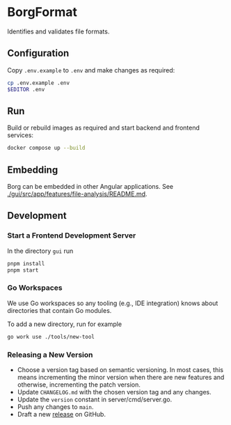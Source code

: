 # BorgFormat

Identifies and validates file formats.

## Configuration

Copy `.env.example` to `.env` and make changes as required:

```sh
cp .env.example .env
$EDITOR .env
```

## Run

Build or rebuild images as required and start backend and frontend services:

```sh
docker compose up --build
```

## Embedding

Borg can be embedded in other Angular applications.
See [./gui/src/app/features/file-analysis/README.md](./gui/src/app/features/file-analysis/README.md).

## Development

### Start a Frontend Development Server

In the directory `gui` run

```sh
pnpm install
pnpm start
```

### Go Workspaces

We use Go workspaces so any tooling (e.g., IDE integration) knows about directories that contain Go modules.

To add a new directory, run for example

```sh
go work use ./tools/new-tool
```

### Releasing a New Version

- Choose a version tag based on semantic versioning. In most cases, this means incrementing the minor version when there are new features and otherwise, incrementing the patch version.
- Update `CHANGELOG.md` with the chosen version tag and any changes.
- Update the `version` constant in server/cmd/server.go.
- Push any changes to `main`.
- Draft a new [release](https://github.com/Landesarchiv-Thueringen/borg/releases) on GitHub.
